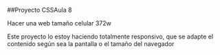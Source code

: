 ##Proyecto CSSAula 8

Hacer una web tamaño celular 372w

Este proyecto lo estoy haciendo totalmente responsivo, que se adapte el contenido según sea la pantalla o el tamaño del navegador
